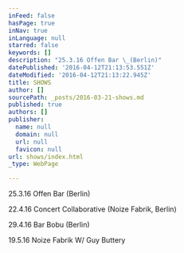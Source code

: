 ```yaml
---
inFeed: false
hasPage: true
inNav: true
inLanguage: null
starred: false
keywords: []
description: "25.3.16 Offen Bar \_(Berlin)"
datePublished: '2016-04-12T21:13:53.551Z'
dateModified: '2016-04-12T21:13:22.945Z'
title: SHOWS
author: []
sourcePath: _posts/2016-03-21-shows.md
published: true
authors: []
publisher:
  name: null
  domain: null
  url: null
  favicon: null
url: shows/index.html
_type: WebPage

---
```

25.3.16 Offen Bar  (Berlin)

22.4.16 Concert Collaborative (Noize Fabrik, Berlin)

29.4.16 Bar Bobu (Berlin)

19.5.16 Noize Fabrik W/ Guy Buttery